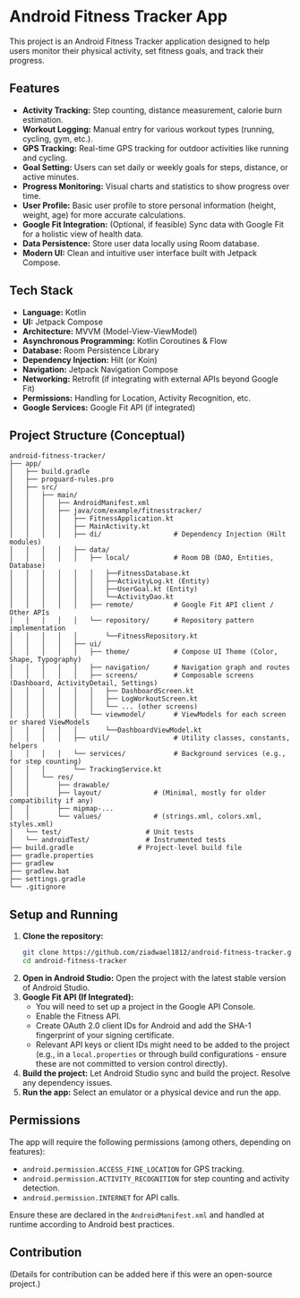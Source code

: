 # Android Fitness Tracker App

This project is an Android Fitness Tracker application designed to help users monitor their physical activity, set fitness goals, and track their progress.

## Features

- **Activity Tracking:** Step counting, distance measurement, calorie burn estimation.
- **Workout Logging:** Manual entry for various workout types (running, cycling, gym, etc.).
- **GPS Tracking:** Real-time GPS tracking for outdoor activities like running and cycling.
- **Goal Setting:** Users can set daily or weekly goals for steps, distance, or active minutes.
- **Progress Monitoring:** Visual charts and statistics to show progress over time.
- **User Profile:** Basic user profile to store personal information (height, weight, age) for more accurate calculations.
- **Google Fit Integration:** (Optional, if feasible) Sync data with Google Fit for a holistic view of health data.
- **Data Persistence:** Store user data locally using Room database.
- **Modern UI:** Clean and intuitive user interface built with Jetpack Compose.

## Tech Stack

- **Language:** Kotlin
- **UI:** Jetpack Compose
- **Architecture:** MVVM (Model-View-ViewModel)
- **Asynchronous Programming:** Kotlin Coroutines & Flow
- **Database:** Room Persistence Library
- **Dependency Injection:** Hilt (or Koin)
- **Navigation:** Jetpack Navigation Compose
- **Networking:** Retrofit (if integrating with external APIs beyond Google Fit)
- **Permissions:** Handling for Location, Activity Recognition, etc.
- **Google Services:** Google Fit API (if integrated)

## Project Structure (Conceptual)

```
android-fitness-tracker/
├── app/
│   ├── build.gradle
│   ├── proguard-rules.pro
│   ├── src/
│   │   ├── main/
│   │   │   ├── AndroidManifest.xml
│   │   │   ├── java/com/example/fitnesstracker/
│   │   │   │   ├── FitnessApplication.kt
│   │   │   │   ├── MainActivity.kt
│   │   │   │   ├── di/                  # Dependency Injection (Hilt modules)
│   │   │   │   ├── data/
│   │   │   │   │   ├── local/           # Room DB (DAO, Entities, Database)
│   │   │   │   │   │   ├──FitnessDatabase.kt
│   │   │   │   │   │   ├──ActivityLog.kt (Entity)
│   │   │   │   │   │   ├──UserGoal.kt (Entity)
│   │   │   │   │   │   └──ActivityDao.kt
│   │   │   │   │   ├── remote/          # Google Fit API client / Other APIs
│   │   │   │   │   └── repository/      # Repository pattern implementation
│   │   │   │   │       └──FitnessRepository.kt
│   │   │   │   ├── ui/
│   │   │   │   │   ├── theme/           # Compose UI Theme (Color, Shape, Typography)
│   │   │   │   │   ├── navigation/      # Navigation graph and routes
│   │   │   │   │   ├── screens/         # Composable screens (Dashboard, ActivityDetail, Settings)
│   │   │   │   │   │   ├── DashboardScreen.kt
│   │   │   │   │   │   ├── LogWorkoutScreen.kt
│   │   │   │   │   │   └── ... (other screens)
│   │   │   │   │   └── viewmodel/       # ViewModels for each screen or shared ViewModels
│   │   │   │   │       └──DashboardViewModel.kt
│   │   │   │   ├── util/                # Utility classes, constants, helpers
│   │   │   │   └── services/            # Background services (e.g., for step counting)
│   │   │       └── TrackingService.kt
│   │   └── res/
│   │       ├── drawable/
│   │       ├── layout/             # (Minimal, mostly for older compatibility if any)
│   │       ├── mipmap-...
│   │       └── values/             # (strings.xml, colors.xml, styles.xml)
│   └── test/                     # Unit tests
│   └── androidTest/              # Instrumented tests
├── build.gradle                # Project-level build file
├── gradle.properties
├── gradlew
├── gradlew.bat
├── settings.gradle
└── .gitignore
```

## Setup and Running

1.  **Clone the repository:**
    ```bash
    git clone https://github.com/ziadwael1812/android-fitness-tracker.git
    cd android-fitness-tracker
    ```
2.  **Open in Android Studio:** Open the project with the latest stable version of Android Studio.
3.  **Google Fit API (If Integrated):**
    *   You will need to set up a project in the Google API Console.
    *   Enable the Fitness API.
    *   Create OAuth 2.0 client IDs for Android and add the SHA-1 fingerprint of your signing certificate.
    *   Relevant API keys or client IDs might need to be added to the project (e.g., in a `local.properties` or through build configurations - ensure these are not committed to version control directly).
4.  **Build the project:** Let Android Studio sync and build the project. Resolve any dependency issues.
5.  **Run the app:** Select an emulator or a physical device and run the app.

## Permissions

The app will require the following permissions (among others, depending on features):
- `android.permission.ACCESS_FINE_LOCATION` for GPS tracking.
- `android.permission.ACTIVITY_RECOGNITION` for step counting and activity detection.
- `android.permission.INTERNET` for API calls.

Ensure these are declared in the `AndroidManifest.xml` and handled at runtime according to Android best practices.

## Contribution

(Details for contribution can be added here if this were an open-source project.)

